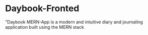# Daybook-Fronted
"Daybook MERN-App is a modern and intuitive diary and journaling application built using the MERN stack
